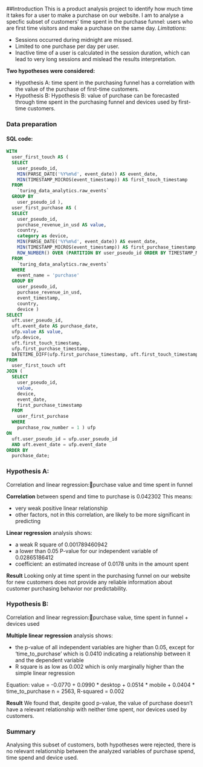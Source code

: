##Introduction
This is a product analysis project to identify how much time it takes for a user to make a purchase on our website.
I am to analyse a specfic subset of customers' time spent in the purchase funnel: users who are first time visitors and make a purchase on the same day.
_Limitations_: 
- Sessions occurred during midnight are missed.
- Limited to one purchase per day per user.
- Inactive time of a user is calculated in the session duration, which can lead to very long sessions and mislead the results interpretation.

**Two hypotheses were considered:**
- Hypothesis A: time spent in the purchasing funnel has a correlation with the value of the purchase of first-time customers.
- Hypothesis B: Hypothesis B: value of purchase can be forecasted through time spent in the purchasing funnel and devices used by first-time customers.

### Data preparation

#### SQL code:
``` SQL
WITH
  user_first_touch AS (
  SELECT
    user_pseudo_id,
    MIN(PARSE_DATE('%Y%m%d', event_date)) AS event_date,
    MIN(TIMESTAMP_MICROS(event_timestamp)) AS first_touch_timestamp
  FROM
    `turing_data_analytics.raw_events`
  GROUP BY
    user_pseudo_id ),
  user_first_purchase AS (
  SELECT
    user_pseudo_id,
    purchase_revenue_in_usd AS value,
    country,
    category as device,
    MIN(PARSE_DATE('%Y%m%d', event_date)) AS event_date,
    MIN(TIMESTAMP_MICROS(event_timestamp)) AS first_purchase_timestamp,
    ROW_NUMBER() OVER (PARTITION BY user_pseudo_id ORDER BY TIMESTAMP_MICROS(event_timestamp)) AS purchase_row_number
  FROM
    `turing_data_analytics.raw_events`
  WHERE
    event_name = 'purchase'
  GROUP BY
    user_pseudo_id,
    purchase_revenue_in_usd,
    event_timestamp,
    country,
    device )
SELECT
  uft.user_pseudo_id,
  uft.event_date AS purchase_date,
  ufp.value AS value,
  ufp.device,
  uft.first_touch_timestamp,
  ufp.first_purchase_timestamp,
  DATETIME_DIFF(ufp.first_purchase_timestamp, uft.first_touch_timestamp, MINUTE) AS time_to_purchase_minutes
FROM
  user_first_touch uft
JOIN (
  SELECT
    user_pseudo_id,
    value,
    device,
    event_date,
    first_purchase_timestamp
  FROM
    user_first_purchase
  WHERE
    purchase_row_number = 1 ) ufp
ON
  uft.user_pseudo_id = ufp.user_pseudo_id
  AND uft.event_date = ufp.event_date
ORDER BY
  purchase_date;
```
### Hypothesis A:

Correlation and linear regression:purchase value and time spent in funnel

**Correlation** between spend and time to purchase is 0.042302
This means:
- very weak positive linear relationship
- other factors, not in this correlation, are likely to be more significant in predicting

**Linear regression** analysis shows:
-  a weak R square of 0.001789460942
- a lower than 0.05 P-value for our independent variable of 0.02865186412
- coefficient: an estimated increase of 0.0178 units in the amount spent

**Result**
Looking only at time spent in the purchasing funnel on our website for new customers does not provide any reliable information about customer purchasing behavior nor predictability. 

### Hypothesis B:
Correlation and linear regression:purchase value, time spent in funnel + devices used

**Multiple linear regression** analysis shows:
- the p-value of all independent variables are higher than 0.05, except for ‘time_to_purchase’ which is 0.0410 indicating a relationship between it and the dependent variable
- R square is as low as 0.002 which is only marginally higher than the simple linear regression

Equation: value = -0.0770 + 0.0990 * desktop + 0.0514 * mobile + 0.0404 * time_to_purchase
n = 2563, R-squared = 0.002 

**Result** 
We found that, despite good p-value, the value of purchase doesn’t have a relevant relationship with neither time spent, nor devices used by customers.

### Summary
Analysing this subset of customers, both hypotheses were rejected, there is no relevant relationship between the analyzed variables of purchase spend, time spend and device used.

